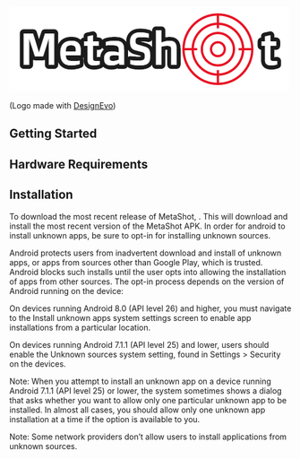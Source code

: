 ![logo](./misc/img/logo.png)
<div>(Logo made with <a href="https://www.designevo.com/" title="Free Online Logo Maker">DesignEvo</a>)</div>

## Getting Started

## Hardware Requirements

## Installation
To download the most recent release of MetaShot, <Click here>. This will download and install the most recent version of the MetaShot APK. In order for android to install unknown apps, be sure to opt-in for installing unknown sources. 

Android protects users from inadvertent download and install of unknown apps, or apps from sources other than Google Play, which is trusted. Android blocks such installs until the user opts into allowing the installation of apps from other sources. The opt-in process depends on the version of Android running on the device:

On devices running Android 8.0 (API level 26) and higher, you must navigate to the Install unknown apps system settings screen to enable app installations from a particular location.

On devices running Android 7.1.1 (API level 25) and lower, users should enable the Unknown sources system setting, found in Settings > Security on the devices.

Note: When you attempt to install an unknown app on a device running Android 7.1.1 (API level 25) or lower, the system sometimes shows a dialog that asks whether you want to allow only one particular unknown app to be installed. In almost all cases, you should allow only one unknown app installation at a time if the option is available to you.

Note: Some network providers don’t allow users to install applications from unknown sources. 



